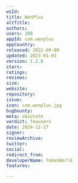 ```yaml
---
wsId: 
title: WenPlus
altTitle: 
authors: 
users: 100
appId: com.wenplus
appCountry: 
released: 2022-09-09
updated: 2023-01-03
version: 1.2.0
stars: 
ratings: 
reviews: 
size: 
website: 
repository: 
issue: 
icon: com.wenplus.jpg
bugbounty: 
meta: obsolete
verdict: fewusers
date: 2024-12-27
signer: 
reviewArchive: 
twitter: 
social: 
redirect_from: 
developerName: TokenWorld
features: 

---
```


